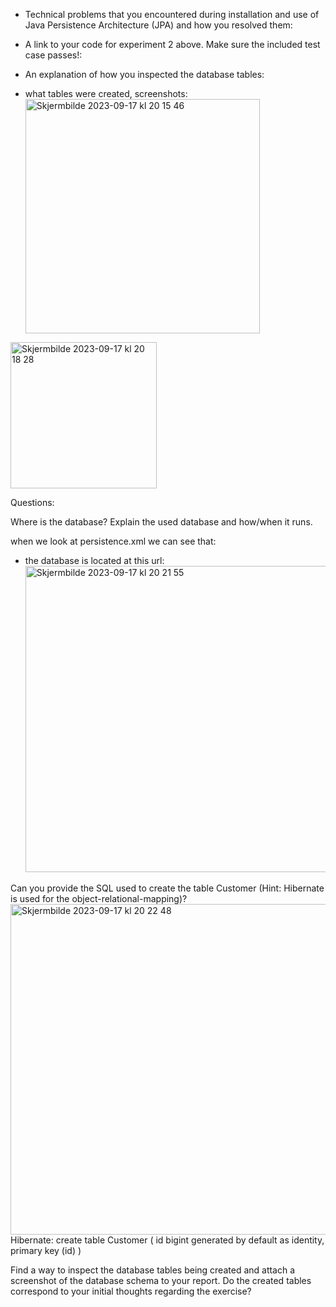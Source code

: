 * Technical problems that you encountered during installation and use of Java Persistence Architecture (JPA) and how you resolved them:

* A link to your code for experiment 2 above. Make sure the included test case passes!:

* An explanation of how you inspected the database tables:


* what tables were created, screenshots:
  <img width="375" alt="Skjermbilde 2023-09-17 kl  20 15 46" src="https://github.com/h586613/a1dat250/assets/54099085/edad814e-5731-4ae6-9759-cc2c4f765728">
<img width="234" alt="Skjermbilde 2023-09-17 kl  20 18 28" src="https://github.com/h586613/a1dat250/assets/54099085/b46517a4-d2f4-482e-819e-1c92fad1a6cd">


Questions:

Where is the database? Explain the used database and how/when it runs.

when we look at persistence.xml we can see that:
* the database is located at this url:
  <img width="490" alt="Skjermbilde 2023-09-17 kl  20 21 55" src="https://github.com/h586613/a1dat250/assets/54099085/b29c5987-7e22-4a5a-a402-3fff0caaa114">


Can you provide the SQL used to create the table Customer (Hint: Hibernate is used for the object-relational-mapping)?
<img width="529" alt="Skjermbilde 2023-09-17 kl  20 22 48" src="https://github.com/h586613/a1dat250/assets/54099085/c4ad241c-d068-410b-bca7-96a119985135">
Hibernate: 
    create table Customer (
        id bigint generated by default as identity,
        primary key (id)
    )


Find a way to inspect the database tables being created and attach a screenshot of the database schema to your report. Do the created tables correspond to your initial thoughts regarding the exercise?

